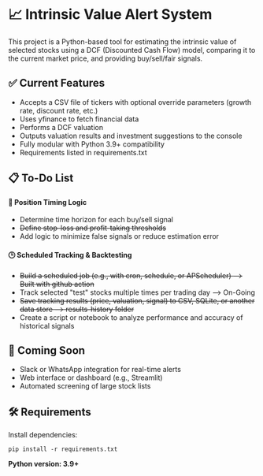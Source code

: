 # 📈 Intrinsic Value Alert System
This project is a Python-based tool for estimating the intrinsic value of selected stocks using a DCF (Discounted Cash Flow) model, comparing it to the current market price, and providing buy/sell/fair signals.

## ✅ Current Features
- Accepts a CSV file of tickers with optional override parameters (growth rate, discount rate, etc.)
- Uses yfinance to fetch financial data
- Performs a DCF valuation
- Outputs valuation results and investment suggestions to the console
- Fully modular with Python 3.9+ compatibility
- Requirements listed in requirements.txt

## 📋 To-Do List
#### 🔄 Position Timing Logic
 - Determine time horizon for each buy/sell signal
 - ~~Define stop-loss and profit-taking thresholds~~
 - Add logic to minimize false signals or reduce estimation error

#### 🕒 Scheduled Tracking & Backtesting
 - ~~Build a scheduled job (e.g., with cron, schedule, or APScheduler) --> Built with github action~~
 - Track selected "test" stocks multiple times per trading day --> On-Going
 - ~~Save tracking results (price, valuation, signal) to CSV, SQLite, or another data store --> results-history folder~~
 - Create a script or notebook to analyze performance and accuracy of historical signals

## 🔧 Coming Soon
 - Slack or WhatsApp integration for real-time alerts
 - Web interface or dashboard (e.g., Streamlit)
 - Automated screening of large stock lists

## 🛠 Requirements
Install dependencies:
```
pip install -r requirements.txt
```

**Python version: 3.9+**
